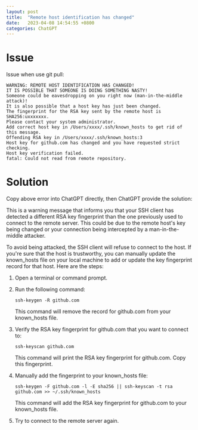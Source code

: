 ```yaml
---
layout: post
title:  "Remote host identification has changed"
date:   2023-04-08 14:54:55 +0800
categories: ChatGPT
---
```



# Issue

Issue when use git pull:

```
WARNING: REMOTE HOST IDENTIFICATION HAS CHANGED!  
IT IS POSSIBLE THAT SOMEONE IS DOING SOMETHING NASTY!
Someone could be eavesdropping on you right now (man-in-the-middle attack)!
It is also possible that a host key has just been changed.
The fingerprint for the RSA key sent by the remote host is
SHA256:uxxxxxxx.
Please contact your system administrator.
Add correct host key in /Users/xxxx/.ssh/known_hosts to get rid of this message.
Offending RSA key in /Users/xxxx/.ssh/known_hosts:3
Host key for github.com has changed and you have requested strict checking.
Host key verification failed.
fatal: Could not read from remote repository.
```

# Solution
Copy above error into ChatGPT directly, then ChatGPT provide the solution:

This is a warning message that informs you that your SSH client has detected a different RSA key fingerprint than the one previously used to connect to the remote server. This could be due to the remote host's key being changed or your connection being intercepted by a man-in-the-middle attacker.

To avoid being attacked, the SSH client will refuse to connect to the host. If you're sure that the host is trustworthy, you can manually update the known_hosts file on your local machine to add or update the key fingerprint record for that host. Here are the steps:

1. Open a terminal or command prompt.
2. Run the following command:

   ```
   ssh-keygen -R github.com
   ```

   This command will remove the record for github.com from your known_hosts file.

3. Verify the RSA key fingerprint for github.com that you want to connect to:

   ```
   ssh-keyscan github.com
   ```

   This command will print the RSA key fingerprint for github.com. Copy this fingerprint.

4. Manually add the fingerprint to your known_hosts file:

   ```
   ssh-keygen -F github.com -l -E sha256 || ssh-keyscan -t rsa github.com >> ~/.ssh/known_hosts
   ```

   This command will add the RSA key fingerprint for github.com to your known_hosts file.

5. Try to connect to the remote server again.